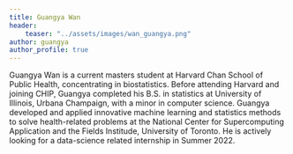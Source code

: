 ```yaml
---
title: Guangya Wan
header: 
    teaser: "../assets/images/wan_guangya.png" 
author: guangya
author_profile: true
---
```


Guangya Wan is a current masters student at Harvard Chan School of Public Health, concentrating in biostatistics. 
Before attending Harvard and joining CHIP, Guangya completed his B.S. in statistics at University of Illinois, Urbana Champaign, with a minor in computer science. 
Guangya developed and applied innovative machine learning and statistics methods to solve health-related problems at the National Center for Supercomputing Application and the Fields Institude, University of Toronto. 
He is actively looking for a data-science related internship in Summer 2022.

